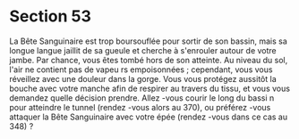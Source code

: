 # Section 53

La Bête Sanguinaire est trop boursouflée pour sortir de son bassin, mais sa longue langue
jaillit de sa gueule et cherche à s'enrouler autour de votre jambe. Par chance, vous êtes
tombé hors de son atteinte. Au niveau du sol, l'air ne contient pas de vapeu rs
empoisonnées  ; cependant, vous vous réveillez avec une douleur dans la gorge. Vous
vous protégez aussitôt la bouche avec votre manche afin de respirer au travers du tissu, et
vous vous demandez quelle décision prendre. Allez -vous courir le long du bassi n pour
atteindre le tunnel (rendez -vous alors au 370), ou préférez -vous attaquer la Bête
Sanguinaire avec votre épée (rendez -vous dans ce cas au 348) ?